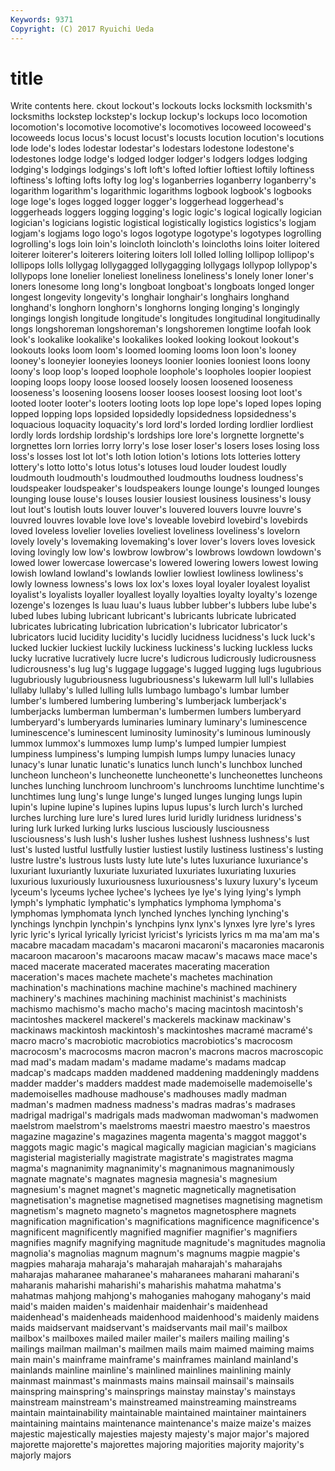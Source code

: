 ```yaml
---
Keywords: 9371 
Copyright: (C) 2017 Ryuichi Ueda
---
```


# title

Write contents here.
ckout
lockout's lockouts locks locksmith locksmith's locksmiths lockstep lockstep's lockup lockup's
lockups loco locomotion locomotion's locomotive locomotive's locomotives locoweed locoweed's locoweeds
locus locus's locust locust's locusts locution locution's locutions lode lode's
lodes lodestar lodestar's lodestars lodestone lodestone's lodestones lodge lodge's lodged
lodger lodger's lodgers lodges lodging lodging's lodgings lodgings's loft loft's
lofted loftier loftiest loftily loftiness loftiness's lofting lofts lofty log
log's loganberries loganberry loganberry's logarithm logarithm's logarithmic logarithms logbook logbook's
logbooks loge loge's loges logged logger logger's loggerhead loggerhead's loggerheads
loggers logging logging's logic logic's logical logically logician logician's logicians
logistic logistical logistically logistics logistics's logjam logjam's logjams logo logo's
logos logotype logotype's logotypes logrolling logrolling's logs loin loin's loincloth
loincloth's loincloths loins loiter loitered loiterer loiterer's loiterers loitering loiters
loll lolled lolling lollipop lollipop's lollipops lolls lollygag lollygagged lollygagging
lollygags lollypop lollypop's lollypops lone lonelier loneliest loneliness loneliness's lonely
loner loner's loners lonesome long long's longboat longboat's longboats longed
longer longest longevity longevity's longhair longhair's longhairs longhand longhand's longhorn
longhorn's longhorns longing longing's longingly longings longish longitude longitude's longitudes
longitudinal longitudinally longs longshoreman longshoreman's longshoremen longtime loofah look look's
lookalike lookalike's lookalikes looked looking lookout lookout's lookouts looks loom
loom's loomed looming looms loon loon's looney looney's looneyier looneyies
looneys loonier loonies looniest loons loony loony's loop loop's looped
loophole loophole's loopholes loopier loopiest looping loops loopy loose loosed
loosely loosen loosened looseness looseness's loosening loosens looser looses loosest
loosing loot loot's looted looter looter's looters looting loots lop
lope lope's loped lopes loping lopped lopping lops lopsided lopsidedly
lopsidedness lopsidedness's loquacious loquacity loquacity's lord lord's lorded lording lordlier
lordliest lordly lords lordship lordship's lordships lore lore's lorgnette lorgnette's
lorgnettes lorn lorries lorry lorry's lose loser loser's losers loses
losing loss loss's losses lost lot lot's loth lotion lotion's
lotions lots lotteries lottery lottery's lotto lotto's lotus lotus's lotuses
loud louder loudest loudly loudmouth loudmouth's loudmouthed loudmouths loudness loudness's
loudspeaker loudspeaker's loudspeakers lounge lounge's lounged lounges lounging louse louse's
louses lousier lousiest lousiness lousiness's lousy lout lout's loutish louts
louver louver's louvered louvers louvre louvre's louvred louvres lovable love
love's loveable lovebird lovebird's lovebirds loved loveless lovelier lovelies loveliest
loveliness loveliness's lovelorn lovely lovely's lovemaking lovemaking's lover lover's lovers
loves lovesick loving lovingly low low's lowbrow lowbrow's lowbrows lowdown
lowdown's lowed lower lowercase lowercase's lowered lowering lowers lowest lowing
lowish lowland lowland's lowlands lowlier lowliest lowliness lowliness's lowly lowness
lowness's lows lox lox's loxes loyal loyaler loyalest loyalist loyalist's
loyalists loyaller loyallest loyally loyalties loyalty loyalty's lozenge lozenge's lozenges
ls luau luau's luaus lubber lubber's lubbers lube lube's lubed
lubes lubing lubricant lubricant's lubricants lubricate lubricated lubricates lubricating lubrication
lubrication's lubricator lubricator's lubricators lucid lucidity lucidity's lucidly lucidness lucidness's
luck luck's lucked luckier luckiest luckily luckiness luckiness's lucking luckless
lucks lucky lucrative lucratively lucre lucre's ludicrous ludicrously ludicrousness ludicrousness's
lug lug's luggage luggage's lugged lugging lugs lugubrious lugubriously lugubriousness
lugubriousness's lukewarm lull lull's lullabies lullaby lullaby's lulled lulling lulls
lumbago lumbago's lumbar lumber lumber's lumbered lumbering lumbering's lumberjack lumberjack's
lumberjacks lumberman lumberman's lumbermen lumbers lumberyard lumberyard's lumberyards luminaries luminary
luminary's luminescence luminescence's luminescent luminosity luminosity's luminous luminously lummox lummox's
lummoxes lump lump's lumped lumpier lumpiest lumpiness lumpiness's lumping lumpish
lumps lumpy lunacies lunacy lunacy's lunar lunatic lunatic's lunatics lunch
lunch's lunchbox lunched luncheon luncheon's luncheonette luncheonette's luncheonettes luncheons lunches
lunching lunchroom lunchroom's lunchrooms lunchtime lunchtime's lunchtimes lung lung's lunge
lunge's lunged lunges lunging lungs lupin lupin's lupine lupine's lupines
lupins lupus lupus's lurch lurch's lurched lurches lurching lure lure's
lured lures lurid luridly luridness luridness's luring lurk lurked lurking
lurks luscious lusciously lusciousness lusciousness's lush lush's lusher lushes lushest
lushness lushness's lust lust's lusted lustful lustfully lustier lustiest lustily
lustiness lustiness's lusting lustre lustre's lustrous lusts lusty lute lute's
lutes luxuriance luxuriance's luxuriant luxuriantly luxuriate luxuriated luxuriates luxuriating luxuries
luxurious luxuriously luxuriousness luxuriousness's luxury luxury's lyceum lyceum's lyceums lychee
lychee's lychees lye lye's lying lying's lymph lymph's lymphatic lymphatic's
lymphatics lymphoma lymphoma's lymphomas lymphomata lynch lynched lynches lynching lynching's
lynchings lynchpin lynchpin's lynchpins lynx lynx's lynxes lyre lyre's lyres
lyric lyric's lyrical lyrically lyricist lyricist's lyricists lyrics m ma
ma'am ma's macabre macadam macadam's macaroni macaroni's macaronies macaronis macaroon
macaroon's macaroons macaw macaw's macaws mace mace's maced macerate macerated
macerates macerating maceration maceration's maces machete machete's machetes machination machination's
machinations machine machine's machined machinery machinery's machines machining machinist machinist's
machinists machismo machismo's macho macho's macing macintosh macintosh's macintoshes mackerel
mackerel's mackerels mackinaw mackinaw's mackinaws mackintosh mackintosh's mackintoshes macramé macramé's
macro macro's macrobiotic macrobiotics macrobiotics's macrocosm macrocosm's macrocosms macron macron's
macrons macros macroscopic mad mad's madam madam's madame madame's madams
madcap madcap's madcaps madden maddened maddening maddeningly maddens madder madder's
madders maddest made mademoiselle mademoiselle's mademoiselles madhouse madhouse's madhouses madly
madman madman's madmen madness madness's madras madras's madrases madrigal madrigal's
madrigals mads madwoman madwoman's madwomen maelstrom maelstrom's maelstroms maestri maestro
maestro's maestros magazine magazine's magazines magenta magenta's maggot maggot's maggots
magic magic's magical magically magician magician's magicians magisterial magisterially magistrate
magistrate's magistrates magma magma's magnanimity magnanimity's magnanimous magnanimously magnate magnate's
magnates magnesia magnesia's magnesium magnesium's magnet magnet's magnetic magnetically magnetisation
magnetisation's magnetise magnetised magnetises magnetising magnetism magnetism's magneto magneto's magnetos
magnetosphere magnets magnification magnification's magnifications magnificence magnificence's magnificent magnificently magnified
magnifier magnifier's magnifiers magnifies magnify magnifying magnitude magnitude's magnitudes magnolia
magnolia's magnolias magnum magnum's magnums magpie magpie's magpies maharaja maharaja's
maharajah maharajah's maharajahs maharajas maharanee maharanee's maharanees maharani maharani's maharanis
maharishi maharishi's maharishis mahatma mahatma's mahatmas mahjong mahjong's mahoganies mahogany
mahogany's maid maid's maiden maiden's maidenhair maidenhair's maidenhead maidenhead's maidenheads
maidenhood maidenhood's maidenly maidens maids maidservant maidservant's maidservants mail mail's
mailbox mailbox's mailboxes mailed mailer mailer's mailers mailing mailing's mailings
mailman mailman's mailmen mails maim maimed maiming maims main main's
mainframe mainframe's mainframes mainland mainland's mainlands mainline mainline's mainlined mainlines
mainlining mainly mainmast mainmast's mainmasts mains mainsail mainsail's mainsails mainspring
mainspring's mainsprings mainstay mainstay's mainstays mainstream mainstream's mainstreamed mainstreaming mainstreams
maintain maintainability maintainable maintained maintainer maintainers maintaining maintains maintenance maintenance's
maize maize's maizes majestic majestically majesties majesty majesty's major major's
majored majorette majorette's majorettes majoring majorities majority majority's majorly majors
